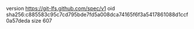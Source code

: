 version https://git-lfs.github.com/spec/v1
oid sha256:c885583c95c7cd795bde7fd5a008dca74165f6f3a5417861088d1ccf0a57deda
size 607
